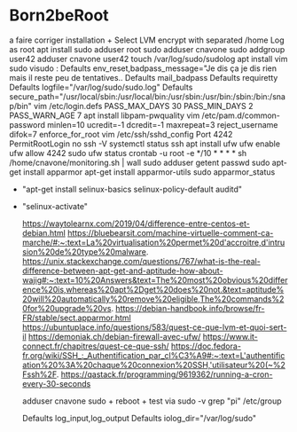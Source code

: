 # Born2beRoot
a faire corriger
installation +
Select LVM encrypt with separated /home
Log as root
apt install sudo
adduser root sudo
adduser cnavone sudo
addgroup user42
adduser cnavone user42
touch /var/log/sudo/sudolog
apt install vim
sudo visudo : 
Defaults        env_reset,badpass_message="Je dis ça je dis rien mais il reste peu de tentatives..
Defaults        mail_badpass
Defaults        requiretty
Defaults        logfile="/var/log/sudo/sudo.log"
Defaults        secure_path="/usr/local/sbin:/usr/local/bin:/usr/sbin:/usr/bin:/sbin:/bin:/snap/bin"
vim /etc/login.defs
PASS_MAX_DAYS 30
PASS_MIN_DAYS 2
PASS_WARN_AGE 7
apt install libpam-pwquality
vim /etc/pam.d/common-password
minlen=10 ucredit=-1 dcredit=-1 maxrepeat=3 reject_username difok=7 enforce_for_root
vim /etc/ssh/sshd_config
Port 4242
PermitRootLogin no
ssh -V
systemctl status ssh
apt install ufw
ufw enable
ufw allow 4242
sudo ufw status
crontab -u root -e */10 * * * * sh /home/cnavone/monitoring.sh | wall
sudo adduser <username>
getent passwd <username>
sudo apt-get install apparmor
apt-get install apparmor-utils
sudo apparmor_status
- "apt-get install selinux-basics selinux-policy-default auditd"
- "selinux-activate"
  
  
  https://waytolearnx.com/2019/04/difference-entre-centos-et-debian.html
  https://bluebearsit.com/machine-virtuelle-comment-ca-marche/#:~:text=La%20virtualisation%20permet%20d'accroitre,d'intrusion%20de%20type%20malware.
  https://unix.stackexchange.com/questions/767/what-is-the-real-difference-between-apt-get-and-aptitude-how-about-wajig#:~:text=10%20Answers&text=The%20most%20obvious%20difference%20is,whereas%20apt%2Dget%20does%20not.&text=aptitude%20will%20automatically%20remove%20eligible,The%20commands%20for%20upgrade%20vs.
 https://debian-handbook.info/browse/fr-FR/stable/sect.apparmor.html
  https://ubuntuplace.info/questions/583/quest-ce-que-lvm-et-quoi-sert-il
  https://demoniak.ch/debian-firewall-avec-ufw/
  https://www.it-connect.fr/chapitres/quest-ce-que-ssh/
  https://doc.fedora-fr.org/wiki/SSH_:_Authentification_par_cl%C3%A9#:~:text=L'authentification%20%3A%20chaque%20connexion%20SSH,'utilisateur%20(~%2Fssh%2F.
  https://qastack.fr/programming/9619362/running-a-cron-every-30-seconds

  adduser cnavone sudo + reboot + test via sudo -v
  grep "pi" /etc/group
  
  Defaults        log_input,log_output
Defaults        iolog_dir="/var/log/sudo"

